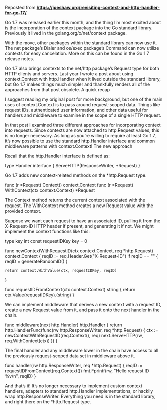 Reposted from **https://joeshaw.org/revisiting-context-and-http-handler-for-go-17/**

Go 1.7 was released earlier this month, and the thing I’m most excited about is the incorporation of the context package into the Go standard library. Previously it lived in the golang.org/x/net/context package.

With the move, other packages within the standard library can now use it. The net package’s Dialer and os/exec package’s Command can now utilize contexts for easy cancelation. More on this can be found in the Go 1.7 release notes.

Go 1.7 also brings contexts to the net/http package’s Request type for both HTTP clients and servers. Last year I wrote a post about using context.Context with http.Handler when it lived outside the standard library, but Go 1.7 makes things much simpler and thankfully renders all of the approaches from that post obsolete.
A quick recap

I suggest reading my original post for more background, but one of the main uses of context.Context is to pass around request-scoped data. Things like request IDs, authenticated user information, and other data useful for handlers and middleware to examine in the scope of a single HTTP request.

In that post I examined three different approaches for incorporating context into requests. Since contexts are now attached to http.Request values, this is no longer necessary. As long as you’re willing to require at least Go 1.7, it’s now possible to use the standard http.Handler interface and common middleware patterns with context.Context!
The new approach

Recall that the http.Handler interface is defined as:

type Handler interface {
        ServeHTTP(ResponseWriter, *Request)
}

Go 1.7 adds new context-related methods on the *http.Request type.

func (r *Request) Context() context.Context
func (r *Request) WithContext(ctx context.Context) *Request

The Context method returns the current context associated with the request. The WithContext method creates a new Request value with the provided context.

Suppose we want each request to have an associated ID, pulling it from the X-Request-ID HTTP header if present, and generating it if not. We might implement the context functions like this:

type key int
const requestIDKey key = 0

func newContextWithRequestID(ctx context.Context, req *http.Request) context.Context {
    reqID := req.Header.Get("X-Request-ID")
    if reqID == "" {
        reqID = generateRandomID()
    }

    return context.WithValue(ctx, requestIDKey, reqID)
}

func requestIDFromContext(ctx context.Context) string {
    return ctx.Value(requestIDKey).(string)
}

We can implement middleware that derives a new context with a request ID, create a new Request value from it, and pass it onto the next handler in the chain.

func middleware(next http.Handler) http.Handler {
    return http.HandlerFunc(func(rw http.ResponseWriter, req *http.Request) {
        ctx := newContextWithRequestID(req.Context(), req)
        next.ServeHTTP(rw, req.WithContext(ctx))
    })
}

The final handler and any middleware lower in the chain have access to all the previously request-scoped data set in middleware above it.

func handler(rw http.ResponseWriter, req *http.Request) {
    reqID := requestIDFromContext(req.Context())
    fmt.Fprintf(rw, "Hello request ID %v\n", reqID)
}

And that’s it! It’s no longer necessary to implement custom context handlers, adapters to standard http.Handler implementations, or hackily wrap http.ResponseWriter. Everything you need is in the standard library, and right there on the *http.Request type.
